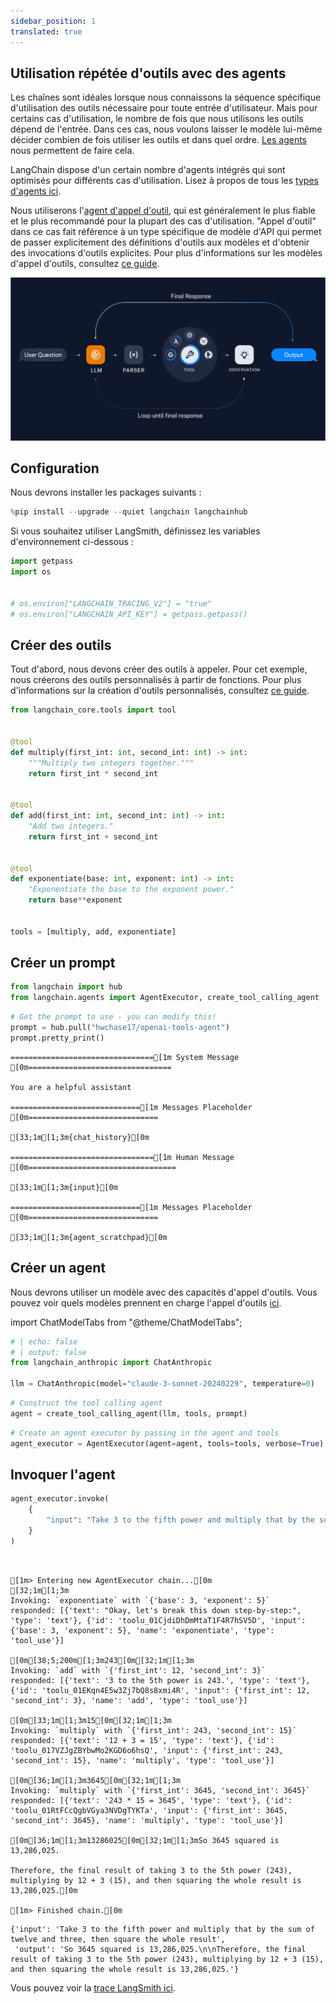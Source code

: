```yaml
---
sidebar_position: 1
translated: true
---
```


## Utilisation répétée d'outils avec des agents

Les chaînes sont idéales lorsque nous connaissons la séquence spécifique d'utilisation des outils nécessaire pour toute entrée d'utilisateur. Mais pour certains cas d'utilisation, le nombre de fois que nous utilisons les outils dépend de l'entrée. Dans ces cas, nous voulons laisser le modèle lui-même décider combien de fois utiliser les outils et dans quel ordre. [Les agents](/docs/modules/agents/) nous permettent de faire cela.

LangChain dispose d'un certain nombre d'agents intégrés qui sont optimisés pour différents cas d'utilisation. Lisez à propos de tous les [types d'agents ici](/docs/modules/agents/agent_types/).

Nous utiliserons l'[agent d'appel d'outil](/docs/modules/agents/agent_types/tool_calling/), qui est généralement le plus fiable et le plus recommandé pour la plupart des cas d'utilisation. "Appel d'outil" dans ce cas fait référence à un type spécifique de modèle d'API qui permet de passer explicitement des définitions d'outils aux modèles et d'obtenir des invocations d'outils explicites. Pour plus d'informations sur les modèles d'appel d'outils, consultez [ce guide](/docs/modules/model_io/chat/function_calling/).

![agent](../../../../../../static/img/tool_agent.svg)

## Configuration

Nous devrons installer les packages suivants :

```python
%pip install --upgrade --quiet langchain langchainhub
```

Si vous souhaitez utiliser LangSmith, définissez les variables d'environnement ci-dessous :

```python
import getpass
import os


# os.environ["LANGCHAIN_TRACING_V2"] = "true"
# os.environ["LANGCHAIN_API_KEY"] = getpass.getpass()
```

## Créer des outils

Tout d'abord, nous devons créer des outils à appeler. Pour cet exemple, nous créerons des outils personnalisés à partir de fonctions. Pour plus d'informations sur la création d'outils personnalisés, consultez [ce guide](/docs/modules/tools/).

```python
from langchain_core.tools import tool


@tool
def multiply(first_int: int, second_int: int) -> int:
    """Multiply two integers together."""
    return first_int * second_int


@tool
def add(first_int: int, second_int: int) -> int:
    "Add two integers."
    return first_int + second_int


@tool
def exponentiate(base: int, exponent: int) -> int:
    "Exponentiate the base to the exponent power."
    return base**exponent


tools = [multiply, add, exponentiate]
```

## Créer un prompt

```python
from langchain import hub
from langchain.agents import AgentExecutor, create_tool_calling_agent
```

```python
# Get the prompt to use - you can modify this!
prompt = hub.pull("hwchase17/openai-tools-agent")
prompt.pretty_print()
```

```output
================================[1m System Message [0m================================

You are a helpful assistant

=============================[1m Messages Placeholder [0m=============================

[33;1m[1;3m{chat_history}[0m

================================[1m Human Message [0m=================================

[33;1m[1;3m{input}[0m

=============================[1m Messages Placeholder [0m=============================

[33;1m[1;3m{agent_scratchpad}[0m
```

## Créer un agent

Nous devrons utiliser un modèle avec des capacités d'appel d'outils. Vous pouvez voir quels modèles prennent en charge l'appel d'outils [ici](/docs/integrations/chat/).

import ChatModelTabs from "@theme/ChatModelTabs";

<ChatModelTabs customVarName="llm"/>

```python
# | echo: false
# | output: false
from langchain_anthropic import ChatAnthropic

llm = ChatAnthropic(model="claude-3-sonnet-20240229", temperature=0)
```

```python
# Construct the tool calling agent
agent = create_tool_calling_agent(llm, tools, prompt)
```

```python
# Create an agent executor by passing in the agent and tools
agent_executor = AgentExecutor(agent=agent, tools=tools, verbose=True)
```

## Invoquer l'agent

```python
agent_executor.invoke(
    {
        "input": "Take 3 to the fifth power and multiply that by the sum of twelve and three, then square the whole result"
    }
)
```

```output


[1m> Entering new AgentExecutor chain...[0m
[32;1m[1;3m
Invoking: `exponentiate` with `{'base': 3, 'exponent': 5}`
responded: [{'text': "Okay, let's break this down step-by-step:", 'type': 'text'}, {'id': 'toolu_01CjdiDhDmMtaT1F4R7hSV5D', 'input': {'base': 3, 'exponent': 5}, 'name': 'exponentiate', 'type': 'tool_use'}]

[0m[38;5;200m[1;3m243[0m[32;1m[1;3m
Invoking: `add` with `{'first_int': 12, 'second_int': 3}`
responded: [{'text': '3 to the 5th power is 243.', 'type': 'text'}, {'id': 'toolu_01EKqn4E5w3Zj7bQ8s8xmi4R', 'input': {'first_int': 12, 'second_int': 3}, 'name': 'add', 'type': 'tool_use'}]

[0m[33;1m[1;3m15[0m[32;1m[1;3m
Invoking: `multiply` with `{'first_int': 243, 'second_int': 15}`
responded: [{'text': '12 + 3 = 15', 'type': 'text'}, {'id': 'toolu_017VZJgZBYbwMo2KGD6o6hsQ', 'input': {'first_int': 243, 'second_int': 15}, 'name': 'multiply', 'type': 'tool_use'}]

[0m[36;1m[1;3m3645[0m[32;1m[1;3m
Invoking: `multiply` with `{'first_int': 3645, 'second_int': 3645}`
responded: [{'text': '243 * 15 = 3645', 'type': 'text'}, {'id': 'toolu_01RtFCcQgbVGya3NVDgTYKTa', 'input': {'first_int': 3645, 'second_int': 3645}, 'name': 'multiply', 'type': 'tool_use'}]

[0m[36;1m[1;3m13286025[0m[32;1m[1;3mSo 3645 squared is 13,286,025.

Therefore, the final result of taking 3 to the 5th power (243), multiplying by 12 + 3 (15), and then squaring the whole result is 13,286,025.[0m

[1m> Finished chain.[0m
```

```output
{'input': 'Take 3 to the fifth power and multiply that by the sum of twelve and three, then square the whole result',
 'output': 'So 3645 squared is 13,286,025.\n\nTherefore, the final result of taking 3 to the 5th power (243), multiplying by 12 + 3 (15), and then squaring the whole result is 13,286,025.'}
```

Vous pouvez voir la [trace LangSmith ici](https://smith.langchain.com/public/92694ff3-71b7-44ed-bc45-04bdf04d4689/r).
